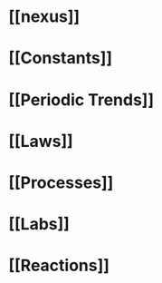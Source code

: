 # [[nexus]]

# [[Constants]]
# [[Periodic Trends]]
# [[Laws]]
# [[Processes]]
# [[Labs]]
# [[Reactions]]
